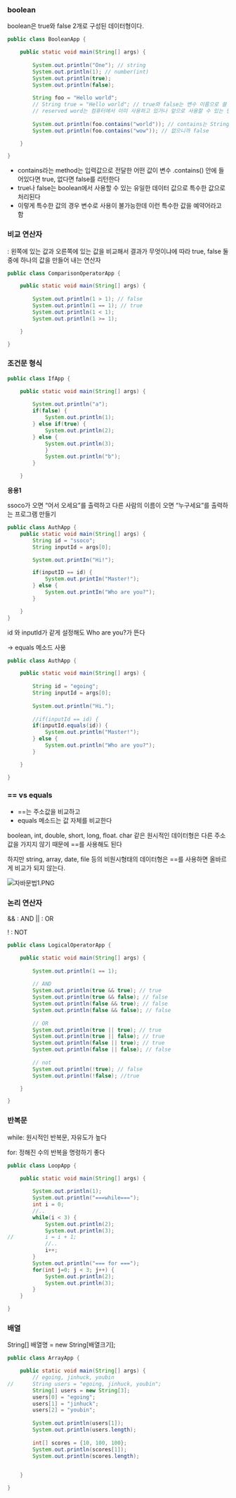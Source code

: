 ### boolean

boolean은 true와 false 2개로 구성된 데이터형이다.

```java
public class BooleanApp {

	public static void main(String[] args) {
		
		System.out.println("One"); // string
		System.out.println(1); // number(int)
		System.out.println(true);
		System.out.println(false);
		
		String foo = "Hello world";
		// String true = "Hello world"; // true와 false는 변수 이름으로 쓸 수 없다
		// reserved word는 컴퓨터에서 이미 사용하고 있거나 앞으로 사용할 수 있는 단어!! 그래서 혼동을 막기 위해 변수로 사용할 수 없다!
		
		System.out.println(foo.contains("world")); // contains는 String안에 매개변수가 있으면 true 없으면 false
		System.out.println(foo.contains("wow")); // 없으니까 false

	}

}

```

- contains라는 method는 입력값으로 전달한 어떤 값이 변수 .contains() 안에 들어있다면 true, 없다면 false를 리턴한다
- true나 false는 boolean에서 사용할 수 있는 유일한 데이터 값으로 특수한 값으로 처리된다
- 이렇게 특수한 값의 경우 변수로 사용이 불가능한데 이런 특수한 값을 예약어라고 함

### 비교 연산자

: 왼쪽에 있는 값과 오른쪽에 있는 값을 비교해서 결과가 무엇이냐에 따라 true, false 둘 중에 하나의 값을 만들어 내는 연산자

```java
public class ComparisonOperatorApp {

	public static void main(String[] args) {
		
		System.out.println(1 > 1); // false
		System.out.println(1 == 1); // true
		System.out.println(1 < 1);
		System.out.println(1 >= 1);

	}

}
```

### 조건문 형식

```java
public class IfApp {

	public static void main(String[] args) {
		
		System.out.println("a");
		if(false) {
			System.out.println(1);
		} else if(true) {
			System.out.println(2);
		} else {
			System.out.println(3);
			} 
			System.out.println("b");
		}

	}
```

**응용1**

ssoco가 오면 “어서 오세요”를 출력하고 다른 사람의 이름이 오면 “누구세요”를 출력하는 프로그램 만들기

```java
public class AuthApp {
    public static void main(String[] args) {
        String id = "ssoco";
        String inputId = args[0];

        System.out.printIn("Hi!");

        if(inputID == id) {
            System.out.printIn("Master!");
        } else {
            System.out.printIn("Who are you?");
        }

    }
}
```

id 와 inputId가 같게 설정해도 Who are you?가 뜬다

→ equals 메소드 사용

```java
public class AuthApp {

	public static void main(String[] args) {
			
		String id = "egoing";
		String inputId = args[0];
		
		System.out.println("Hi.");
		
		//if(inputId == id) {
		if(inputId.equals(id)) {
			System.out.println("Master!");
		} else {
			System.out.println("Who are you?");
		}

	}

}
```

### == vs equals

- ==는 주소값을 비교하고
- equals 메소드는 값 자체를 비교한다

boolean, int, double, short, long, float. char 같은 원시적인 데이터형은 다른 주소값을 가지지 않기 때문에 ==를 사용해도 된다

하지만 string, array, date, file 등의 비원시형태의 데이터형은 ==를 사용하면 올바르게 비교가 되지 않는다.

![자바문법1.PNG](https://i.esdrop.com/d/f/AfOYjCl4ON/VMAYnKGiss.png)

### 논리 연산자

&& : AND
|| : OR

! : NOT

```java
public class LogicalOperatorApp {

	public static void main(String[] args) {
		
		System.out.println(1 == 1);
		
		// AND
		System.out.println(true && true); // true
		System.out.println(true && false); // false
		System.out.println(false && true); // false
		System.out.println(false && false); // false
		
		// OR
		System.out.println(true || true); // true
		System.out.println(true || false); // true
		System.out.println(false || true); // true
		System.out.println(false || false); // false
		
		// not
		System.out.println(!true); // false
		System.out.println(!false); //true

	}

}
```

### 반복문

while: 원시적인 반복문, 자유도가 높다

for: 정해진 수의 반복을 명령하기 좋다

```java
public class LoopApp {

	public static void main(String[] args) {
		
		System.out.println(1);
		System.out.println("===while===");
		int i = 0;
		//..
		while(i < 3) {
			System.out.println(2);
			System.out.println(3);
//			i = i + 1;
			//..
			i++;
		}
		System.out.println("=== for ===");
		for(int j=0; j < 3; j++) {
			System.out.println(2);
			System.out.println(3);
		}
	}

}
```

### 배열

String[] 배열명 = new String[배열크기];

```java
public class ArrayApp {

	public static void main(String[] args) {
		// egoing, jinhuck, youbin
// 		String users = "egoing, jinhuck, youbin";
		String[] users = new String[3];
		users[0] = "egoing";
		users[1] = "jinhuck";
		users[2] = "youbin";
		
		System.out.println(users[1]);
		System.out.println(users.length);
		
		int[] scores = {10, 100, 100};
		System.out.println(scores[1]);
		System.out.println(scores.length);
		

	}

}
```